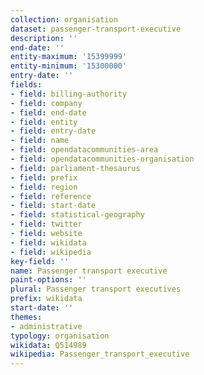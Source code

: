 ```yaml
---
collection: organisation
dataset: passenger-transport-executive
description: ''
end-date: ''
entity-maximum: '15399999'
entity-minimum: '15300000'
entry-date: ''
fields:
- field: billing-authority
- field: company
- field: end-date
- field: entity
- field: entry-date
- field: name
- field: opendatacommunities-area
- field: opendatacommunities-organisation
- field: parliament-thesaurus
- field: prefix
- field: region
- field: reference
- field: start-date
- field: statistical-geography
- field: twitter
- field: website
- field: wikidata
- field: wikipedia
key-field: ''
name: Passenger transport executive
paint-options: ''
plural: Passenger transport executives
prefix: wikidata
start-date: ''
themes:
- administrative
typology: organisation
wikidata: Q514989
wikipedia: Passenger_transport_executive
---
```

